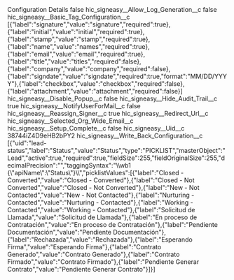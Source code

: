 <?xml version="1.0" encoding="UTF-8"?>
<CustomMetadata xmlns="http://soap.sforce.com/2006/04/metadata" xmlns:xsi="http://www.w3.org/2001/XMLSchema-instance" xmlns:xsd="http://www.w3.org/2001/XMLSchema">
    <label>Configuration Details</label>
    <protected>false</protected>
    <values>
        <field>hic_signeasy__Allow_Log_Generation__c</field>
        <value xsi:type="xsd:boolean">false</value>
    </values>
    <values>
        <field>hic_signeasy__Basic_Tag_Configuration__c</field>
        <value xsi:type="xsd:string">[{&quot;label&quot;:&quot;signature&quot;,&quot;value&quot;:&quot;signature&quot;,&quot;required&quot;:true},{&quot;label&quot;:&quot;initial&quot;,&quot;value&quot;:&quot;initial&quot;,&quot;required&quot;:true},{&quot;label&quot;:&quot;stamp&quot;,&quot;value&quot;:&quot;stamp&quot;,&quot;required&quot;:true},{&quot;label&quot;:&quot;name&quot;,&quot;value&quot;:&quot;names&quot;,&quot;required&quot;:true},{&quot;label&quot;:&quot;email&quot;,&quot;value&quot;:&quot;email&quot;,&quot;required&quot;:true},{&quot;label&quot;:&quot;title&quot;,&quot;value&quot;:&quot;titles&quot;,&quot;required&quot;:false},{&quot;label&quot;:&quot;company&quot;,&quot;value&quot;:&quot;company&quot;,&quot;required&quot;:false},{&quot;label&quot;:&quot;signdate&quot;,&quot;value&quot;:&quot;signdate&quot;,&quot;required&quot;:true,&quot;format&quot;:&quot;MM/DD/YYYY&quot;},{&quot;label&quot;:&quot;checkbox&quot;,&quot;value&quot;:&quot;checkbox&quot;,&quot;required&quot;:false},{&quot;label&quot;:&quot;attachment&quot;,&quot;value&quot;:&quot;attachment&quot;,&quot;required&quot;:false}]</value>
    </values>
    <values>
        <field>hic_signeasy__Disable_Popup__c</field>
        <value xsi:type="xsd:boolean">false</value>
    </values>
    <values>
        <field>hic_signeasy__Hide_Audit_Trail__c</field>
        <value xsi:type="xsd:boolean">true</value>
    </values>
    <values>
        <field>hic_signeasy__NotifyUserForMail__c</field>
        <value xsi:type="xsd:boolean">false</value>
    </values>
    <values>
        <field>hic_signeasy__Reassign_Signer__c</field>
        <value xsi:type="xsd:boolean">true</value>
    </values>
    <values>
        <field>hic_signeasy__Redirect_Url__c</field>
        <value xsi:nil="true"/>
    </values>
    <values>
        <field>hic_signeasy__Selected_Org_Wide_Email__c</field>
        <value xsi:nil="true"/>
    </values>
    <values>
        <field>hic_signeasy__Setup_Complete__c</field>
        <value xsi:type="xsd:boolean">false</value>
    </values>
    <values>
        <field>hic_signeasy__Uid__c</field>
        <value xsi:type="xsd:string">38744iZ4D9eHB2bPY2</value>
    </values>
    <values>
        <field>hic_signeasy__Write_Back_Configuration__c</field>
        <value xsi:type="xsd:string">[{&quot;uid&quot;:&quot;lead-status&quot;,&quot;label&quot;:&quot;Status&quot;,&quot;value&quot;:&quot;Status&quot;,&quot;type&quot;:&quot;PICKLIST&quot;,&quot;masterObject&quot;:&quot;Lead&quot;,&quot;active&quot;:true,&quot;required&quot;:true,&quot;fieldSize&quot;:255,&quot;fieldOriginalSize&quot;:255,&quot;decimalPrecision&quot;:&quot;&quot;,&quot;taggingSyntax&quot;:&quot;\\wb1 {\&quot;apiName\&quot;:\&quot;Status\&quot;}\\&quot;,&quot;picklistValues&quot;:[{&quot;label&quot;:&quot;Closed - Converted&quot;,&quot;value&quot;:&quot;Closed - Converted&quot;},{&quot;label&quot;:&quot;Closed - Not Converted&quot;,&quot;value&quot;:&quot;Closed - Not Converted&quot;},{&quot;label&quot;:&quot;New - Not Contacted&quot;,&quot;value&quot;:&quot;New - Not Contacted&quot;},{&quot;label&quot;:&quot;Nurturing - Contacted&quot;,&quot;value&quot;:&quot;Nurturing - Contacted&quot;},{&quot;label&quot;:&quot;Working - Contacted&quot;,&quot;value&quot;:&quot;Working - Contacted&quot;},{&quot;label&quot;:&quot;Solicitud de Llamada&quot;,&quot;value&quot;:&quot;Solicitud de Llamada&quot;},{&quot;label&quot;:&quot;En proceso de Contratación&quot;,&quot;value&quot;:&quot;En proceso de Contratación&quot;},{&quot;label&quot;:&quot;Pendiente Documentación&quot;,&quot;value&quot;:&quot;Pendiente Documentación&quot;},{&quot;label&quot;:&quot;Rechazada&quot;,&quot;value&quot;:&quot;Rechazada&quot;},{&quot;label&quot;:&quot;Esperando Firma&quot;,&quot;value&quot;:&quot;Esperando Firma&quot;},{&quot;label&quot;:&quot;Contrato Generado&quot;,&quot;value&quot;:&quot;Contrato Generado&quot;},{&quot;label&quot;:&quot;Contrato Firmado&quot;,&quot;value&quot;:&quot;Contrato Firmado&quot;},{&quot;label&quot;:&quot;Pendiente Generar Contrato&quot;,&quot;value&quot;:&quot;Pendiente Generar Contrato&quot;}]}]</value>
    </values>
</CustomMetadata>
